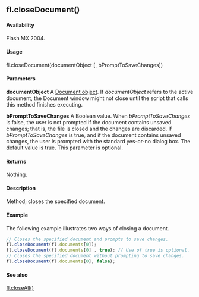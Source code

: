 ## fl.closeDocument()

#### Availability

Flash MX 2004.

#### Usage

fl.closeDocument(documentObject \[, bPromptToSaveChanges\])

#### Parameters

**documentObject** A [Document object](../Document_object/document_summary.md). If *documentObject* refers to the active document, the Document window might not close until the script that calls this method finishes executing.

**bPromptToSaveChanges** A Boolean value. When *bPromptToSaveChanges* is false, the user is not prompted if the document contains unsaved changes; that is, the file is closed and the changes are discarded. If *bPromptToSaveChanges* is true, and if the document contains unsaved changes, the user is prompted with the standard yes-or-no dialog box. The default value is true. This parameter is optional.

#### Returns

Nothing.

#### Description

Method; closes the specified document.

#### Example

The following example illustrates two ways of closing a document.
```javascript
// Closes the specified document and prompts to save changes.
fl.closeDocument(fl.documents[0]);
fl.closeDocument(fl.documents[0] , true); // Use of true is optional.
// Closes the specified document without prompting to save changes.
fl.closeDocument(fl.documents[0], false);

```
#### See also

[fl.closeAll()](../flash_object_(fl)/fl7.md)
